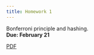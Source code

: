 ```yaml
---
title: Homework 1
---
```


Bonferroni principle and hashing.  
**Due: February 21**

<!--more-->

[PDF](/homeworks/hw1.pdf)
